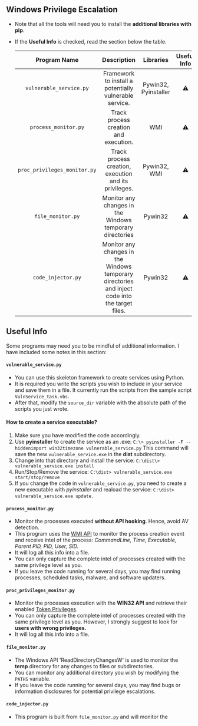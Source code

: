 ## Windows Privilege Escalation

* Note that all the tools will need you to install the **additional libraries with pip**. 
* If the **Useful Info** is checked, read the section below the table.

   | Program Name | Description| Libraries| Useful Info |
   | :--------: | :---: | :---: | :---: | 
   | `vulnerable_service.py`| Framework to install a potentially vulnerable service. | Pywin32, Pyinstaller | ⚠️ |
   | `process_monitor.py`| Track process creation and execution. | WMI | ⚠️ |
   | `proc_privileges_monitor.py`| Track process creation, execution and its privileges. | Pywin32, WMI | ⚠️ |
   | `file_monitor.py`| Monitor any changes in the Windows temporary directories | Pywin32 | ⚠️ |
   | `code_injector.py`| Monitor any changes in the Windows temporary directories and inject code into the target files. | Pywin32 | ⚠️ |

## Useful Info

Some programs may need you to be mindful of additional information. I have included some notes in this section:
   
#### `vulnerable_service.py`

* You can use this skeleton framework to create services using Python. 
* It is required you write the scripts you wish to include in your service and save them in a file. It currently run the scripts from the sample script `VulnService_task.vbs`.
* After that, modify the `source_dir` variable with the absolute path of the scripts you just wrote.

<h4>How to create a service executable?</h4>

1. Make sure you have modified the code accordingly. 
2. Use **pyinstaller** to create the service as an .exe: ```C:\> pyinstaller -F --hiddenimport win32timezone vulnerable_service.py```
This command will save the new `vulnerable_service.exe` in the **dist** subdirectory.
3. Change into that directory and install the service: `C:\dist\> vulnerable_service.exe install` 
4. Run/Stop/Remove the service: `C:\dist> vulnerable_service.exe start/stop/remove`
5. If you change the code in `vulnerable_service.py`, you need to create a new executable with *pyinstaller* and reaload the service: `C:\dist> vulnerable_service.exe update`. 

#### `process_monitor.py`

* Monitor the processes executed **without API hooking**. Hence, avoid AV detection. 
* This program uses the [WMI API](http://timgolden.me.uk/python/wmi/tutorial.html) to monitor the process creation event and receive intel of the process: *CommandLine, Time, Executable, Parent PID, PID, User, SID.*
* It will log all this info into a file.
* You can only capture the complete intel of processes created with the same privilege level as you. 
* If you leave the code running for several days, you may find running processes, scheduled tasks, malware, and software updaters. 

#### `proc_privileges_monitor.py`

* Monitor the processes execution with the **WIN32 API** and retrieve their enabled [Token Privileges](https://www.elastic.co/blog/introduction-to-windows-tokens-for-security-practitioners).
* You can only capture the complete intel of processes created with the same privilege level as you. However, I strongly suggest to look for **users with wrong privileges.** 
* It will log all this info into a file.

#### `file_monitor.py`

* The Windows API 'ReadDirectoryChangesW' is used to monitor the **temp** directory for any changes to files or subdirectories.
* You can monitor any additional directory you wish by modifying the `PATHS` variable.
* If you leave the code running for several days, you may find bugs or information disclosures for potential privilege escalations.

#### `code_injector.py`

* This program is built from `file_monitor.py` and will monitor the 
